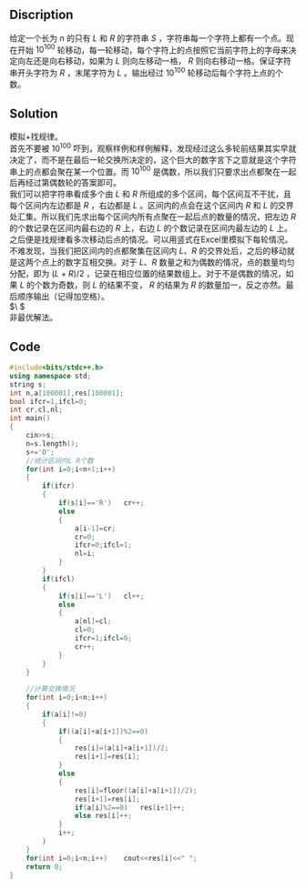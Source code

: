 ## Discription  
给定一个长为 $n$ 的只有 $L$ 和 $R$ 的字符串 $S$ ，字符串每一个字符上都有一个点。现在开始 $10^{100}$ 轮移动，每一轮移动，每个字符上的点按照它当前字符上的字母来决定向左还是向右移动，如果为 $L$ 则向左移动一格， $R$ 则向右移动一格。保证字符串开头字符为 $R$ ，末尾字符为 $L$ 。输出经过 $10^{100}$ 轮移动后每个字符上点的个数。  
  
  
## Solution  
模拟+找规律。  
首先不要被 $10^{100}$ 吓到，观察样例和样例解释，发现经过这么多轮前结果其实早就决定了，而不是在最后一轮交换所决定的，这个巨大的数字言下之意就是这个字符串上的点都会聚在某一个位置。而 $10^{100}$ 是偶数，所以我们只要求出点都聚在一起后再经过第偶数轮的答案即可。  
我们可以把字符串看成多个由 $L$ 和 $R$ 所组成的多个区间，每个区间互不干扰，且每个区间内左边都是 $R$ ，右边都是 $L$ 。区间内的点会在这个区间内 $R$ 和 $L$ 的交界处汇集。所以我们先求出每个区间内所有点聚在一起后点的数量的情况，把左边 $R$ 的个数记录在区间内最右边的 $R$ 上，右边 $L$ 的个数记录在区间内最左边的 $L$ 上。  
之后便是找规律看多次移动后点的情况。可以用竖式在Excel里模拟下每轮情况。不难发现，当我们把区间内的点都聚集在区间内 $L$、$R$ 的交界处后，之后的移动就是这两个点上的数字互相交换。对于 $L$、$R$ 数量之和为偶数的情况，点的数量均匀分配，即为 $(L+R)/2$ ，记录在相应位置的结果数组上。对于不是偶数的情况，如果 $L$ 的个数为奇数，则 $L$ 的结果不变， $R$ 的结果为 $R$ 的数量加一，反之亦然。最后顺序输出（记得加空格）。   
$\ $  
非最优解法。
  
## Code
```cpp
#include<bits/stdc++.h>
using namespace std;
string s;
int n,a[100001],res[100001];
bool ifcr=1,ifcl=0;
int cr,cl,nl;
int main()
{
	cin>>s;
	n=s.length();
	s+='O';
	//统计区间内L R个数
	for(int i=0;i<n+1;i++)
	{
		if(ifcr)
		{
			if(s[i]=='R')	cr++;
			else
			{
				a[i-1]=cr;
				cr=0;
				ifcr=0;ifcl=1;
				nl=i;
			}	
		}
		if(ifcl)
		{
			if(s[i]=='L')	cl++;
			else
			{
				a[nl]=cl;
				cl=0;
				ifcr=1;ifcl=0;
				cr++;
			}
		}
	}
    
	//计算交换情况
	for(int i=0;i<n;i++)
	{
		if(a[i]!=0)
		{
			if((a[i]+a[i+1])%2==0)
			{
				res[i]=(a[i]+a[i+1])/2;
				res[i+1]=res[i];
			}
			else
			{
				res[i]=floor((a[i]+a[i+1])/2);
				res[i+1]=res[i];
				if(a[i]%2==0)	res[i+1]++;
				else res[i]++;
			}
			i++;
		}
	}
	for(int i=0;i<n;i++)	cout<<res[i]<<" ";
	return 0;
}
```